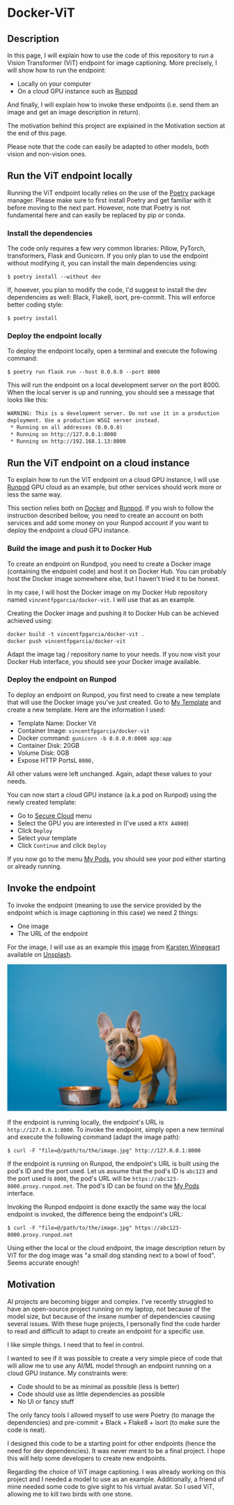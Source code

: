 # Docker-ViT

## Description

In this page, I will explain how to use the code of this repository to run a Vision Transformer (ViT) endpoint for image captioning. More precisely, I will show how to run the endpoint:

* Locally on your computer
* On a cloud GPU instance such as [Runpod](https://www.runpod.io/)

And finally, I will explain how to invoke these endpoints (i.e. send them an image and get an image description in return).

The motivation behind this project are explained in the Motivation section at the end of this page.

Please note that the code can easily be adapted to other models, both vision and non-vision ones.


## Run the ViT endpoint locally

Running the ViT endpoint locally relies on the use of the [Poetry](https://python-poetry.org/) package manager. Please make sure to first install Poetry and get familiar with it before moving to the next part. However, note that Poetry is not fundamental here and can easily be replaced by pip or conda.

### Install the dependencies

The code only requires a few very common libraries: Pillow, PyTorch, transformers, Flask and Gunicorn. If you only plan to use the endpoint without modifying it, you can install the main dependencies using:

```
$ poetry install --without dev
```

If, however, you plan to modify the code, I'd suggest to install the dev dependencies as well: Black, Flake8, isort, pre-commit. This will enforce better coding style:

```
$ poetry install
```

### Deploy the endpoint locally

To deploy the endpoint locally, open a terminal and execute the following command:

```
$ poetry run flask run --host 0.0.0.0 --port 8000
```

This will run the endpoint on a local development server on the port 8000. When the local server is up and running, you should see a message that looks like this:

```
WARNING: This is a development server. Do not use it in a production deployment. Use a production WSGI server instead.
 * Running on all addresses (0.0.0.0)
 * Running on http://127.0.0.1:8000
 * Running on http://192.168.1.13:8000
```


## Run the ViT endpoint on a cloud instance

To explain how to run the ViT endpoint on a cloud GPU instance, I will use [Runpod](https://www.runpod.io) GPU cloud as an example, but other services should work more or less the same way.

This section relies both on [Docker](https://www.docker.com/) and [Runpod](https://www.runpod.io/). If you wish to follow the instruction described bellow, you need to create an account on both services and add some money on your Runpod account if you want to deploy the endpoint a cloud GPU instance.


### Build the image and push it to Docker Hub

To create an endpoint on Rundpod, you need to create a Docker image (containing the endpoint code) and host it on Docker Hub. You can probably host the Docker image somewhere else, but I haven't tried it to be honest.

In my case, I will host the Docker image on my Docker Hub repository named `vincentfpgarcia/docker-vit`. I will use that as an example.

Creating the Docker image and pushing it to Docker Hub can be achieved achieved using:

```
docker build -t vincentfpgarcia/docker-vit .
docker push vincentfpgarcia/docker-vit
```

Adapt the image tag / repository name to your needs. If you now visit your Docker Hub interface, you should see your Docker image available.

### Deploy the endpoint on Runpod

To deploy an endpoint on Runpod, you first need to create a new template that will use the Docker image you've just created. Go to [My Template](https://www.runpod.io/console/user/templates) and create a new template. Here are the information I used:

* Template Name: Docker Vit
* Container Image: `vincentfpgarcia/docker-vit`
* Docker command: `gunicorn -b 0.0.0.0:8000 app:app`
* Container Disk: 20GB
* Volume Disk: 0GB
* Expose HTTP PortsL `8000,`

All other values were left unchanged. Again, adapt these values to your needs.

You can now start a cloud GPU instance (a.k.a pod on Runpod) using the newly created template:

* Go to [Secure Cloud](https://www.runpod.io/console/gpu-secure-cloud) menu
* Select the GPU you are interested in (I've used a `RTX A4000`)
* Click `Deploy`
* Select your template
* Click `Continue` and click `Deploy`

If you now go to the menu [My Pods](https://www.runpod.io/console/pods), you should see your pod either starting or already running.


## Invoke the endpoint

To invoke the endpoint (meaning to use the service provided by the endpoint which is image captioning in this case) we need 2 things:

* One image
* The URL of the endpoint

For the image, I will use as an example this [image](https://unsplash.com/fr/photos/tIWBJN8t7zE) from [Karsten Winegeart](https://unsplash.com/fr/@karsten116) available on [Unsplash](https://unsplash.com).

![French bulldog with a yellow sweater on a blue background](french_bulldog.jpg)

If the endpoint is running locally, the endpoint's URL is `http://127.0.0.1:8000`. To invoke the endpoint, simply open a new terminal and execute the following command (adapt the image path):

```
$ curl -F "file=@/path/to/the/image.jpg" http://127.0.0.1:8000
```

If the endpoint is running on Runpod, the endpoint's URL is built using the pod's ID and the port used. Let us assume that the pod's ID is `abc123` and the port used is `8000`, the pod's URL will be `https://abc123-8000.proxy.runpod.net`. The pod's ID can be found on the [My Pods](https://www.runpod.io/console/pods) interface.

Invoking the Runpod endpoint is done exactly the same way the local endpoint is invoked, the difference being the endpoint's URL:

```
$ curl -F "file=@/path/to/the/image.jpg" https://abc123-8000.proxy.runpod.net
```

Using either the local or the cloud endpoint, the image description return by ViT for the dog image was "a small dog standing next to a bowl of food". Seems accurate enough!


## Motivation

AI projects are becoming bigger and complex. I've recently struggled to have an open-source project running on my laptop, not because of the model size, but because of the insane number of dependencies causing several issues. With these huge projects, I personally find the code harder to read and difficult to adapt to create an endpoint for a specific use.

I like simple things. I need that to feel in control.

I wanted to see if it was possible to create a very simple piece of code that will allow me to use any AI/ML model through an endpoint running on a cloud GPU instance. My constraints were:

* Code should to be as minimal as possible (less is better)
* Code should use as little dependencies as possible
* No UI or fancy stuff

The only fancy tools I allowed myself to use were Poetry (to manage the dependencies) and pre-commit + Black + Flake8 + isort (to make sure the code is neat).

I designed this code to be a starting point for other endpoints (hence the need for dev dependencies). It was never meant to be a final project. I hope this will help some developers to create new endpoints.

Regarding the choice of ViT image captioning. I was already working on this project and I needed a model to use as an example. Additionally, a friend of mine needed some code to give sight to his virtual avatar. So I used ViT, allowing me to kill two birds with one stone.
